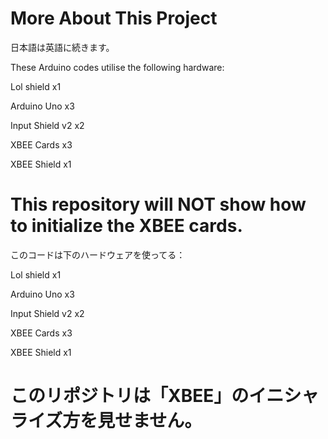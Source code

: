 # More About This Project
日本語は英語に続きます。

These Arduino codes utilise the following hardware:

Lol shield x1 

Arduino Uno x3 

Input Shield v2 x2 

XBEE Cards x3 

XBEE Shield x1 

# This repository will NOT show how to initialize the XBEE cards.

このコードは下のハードウェアを使ってる：

Lol shield x1 

Arduino Uno x3 

Input Shield v2 x2 

XBEE Cards x3 

XBEE Shield x1 

# このリポジトリは「XBEE」のイニシャライズ方を見せません。
